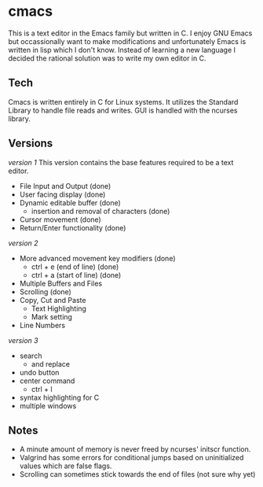 # cmacs

This is a text editor in the Emacs family but written in C. I enjoy GNU Emacs but occassionally want to make modifications and unfortunately Emacs is written in lisp which I don't know. Instead of learning a new language I decided the rational solution was to write my own editor in C.

## Tech

Cmacs is written entirely in C for Linux systems. It utilizes the Standard Library to handle file reads and writes. GUI is handled with the ncurses library.

## Versions
*version 1*
This version contains the base features required to be a text editor.

- File Input and Output (done)
- User facing display (done)
- Dynamic editable buffer (done)
  - insertion and removal of characters (done)
- Cursor movement (done)
- Return/Enter functionality (done)

*version 2*
- More advanced movement key modifiers (done)
  - ctrl + e (end of line) (done)
  - ctrl + a (start of line) (done)
- Multiple Buffers and Files
- Scrolling (done)
- Copy, Cut and Paste
  - Text Highlighting
  - Mark setting
- Line Numbers

*version 3*
- search
  - and replace
- undo button
- center command
  - ctrl + l
- syntax highlighting for C
- multiple windows

## Notes
- A minute amount of memory is never freed by ncurses' initscr function.
- Valgrind has some errors for conditional jumps based on uninitialized values which are false flags.
- Scrolling can sometimes stick towards the end of files (not sure why yet)
